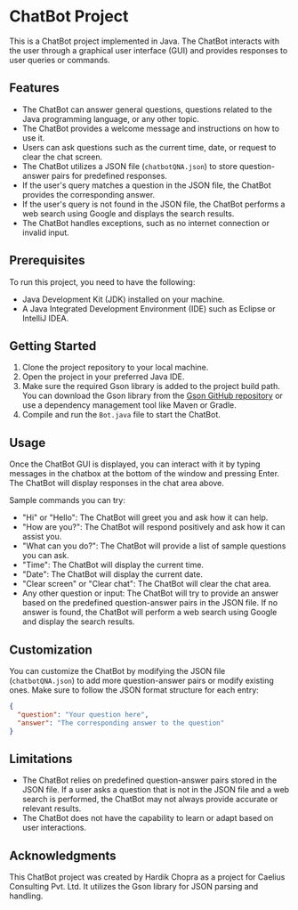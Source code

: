 # ChatBot Project

This is a ChatBot project implemented in Java. The ChatBot interacts with the user through a graphical user interface (GUI) and provides responses to user queries or commands.

## Features

- The ChatBot can answer general questions, questions related to the Java programming language, or any other topic.
- The ChatBot provides a welcome message and instructions on how to use it.
- Users can ask questions such as the current time, date, or request to clear the chat screen.
- The ChatBot utilizes a JSON file (`chatbotQNA.json`) to store question-answer pairs for predefined responses.
- If the user's query matches a question in the JSON file, the ChatBot provides the corresponding answer.
- If the user's query is not found in the JSON file, the ChatBot performs a web search using Google and displays the search results.
- The ChatBot handles exceptions, such as no internet connection or invalid input.

## Prerequisites

To run this project, you need to have the following:

- Java Development Kit (JDK) installed on your machine.
- A Java Integrated Development Environment (IDE) such as Eclipse or IntelliJ IDEA.

## Getting Started

1. Clone the project repository to your local machine.
2. Open the project in your preferred Java IDE.
3. Make sure the required Gson library is added to the project build path. You can download the Gson library from the [Gson GitHub repository](https://github.com/google/gson) or use a dependency management tool like Maven or Gradle.
4. Compile and run the `Bot.java` file to start the ChatBot.

## Usage

Once the ChatBot GUI is displayed, you can interact with it by typing messages in the chatbox at the bottom of the window and pressing Enter. The ChatBot will display responses in the chat area above.

Sample commands you can try:
- "Hi" or "Hello": The ChatBot will greet you and ask how it can help.
- "How are you?": The ChatBot will respond positively and ask how it can assist you.
- "What can you do?": The ChatBot will provide a list of sample questions you can ask.
- "Time": The ChatBot will display the current time.
- "Date": The ChatBot will display the current date.
- "Clear screen" or "Clear chat": The ChatBot will clear the chat area.
- Any other question or input: The ChatBot will try to provide an answer based on the predefined question-answer pairs in the JSON file. If no answer is found, the ChatBot will perform a web search using Google and display the search results.

## Customization

You can customize the ChatBot by modifying the JSON file (`chatbotQNA.json`) to add more question-answer pairs or modify existing ones. Make sure to follow the JSON format structure for each entry:

```json
{
  "question": "Your question here",
  "answer": "The corresponding answer to the question"
}
```

## Limitations

- The ChatBot relies on predefined question-answer pairs stored in the JSON file. If a user asks a question that is not in the JSON file and a web search is performed, the ChatBot may not always provide accurate or relevant results.
- The ChatBot does not have the capability to learn or adapt based on user interactions.

## Acknowledgments

This ChatBot project was created by Hardik Chopra as a project for Caelius Consulting Pvt. Ltd. It utilizes the Gson library for JSON parsing and handling.
